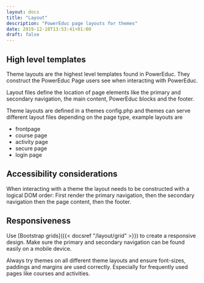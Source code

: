 ```yaml
---
layout: docs
title: "Layout"
description: "PowerEduc page layouts for themes"
date: 2019-12-10T13:53:41+01:00
draft: false
---
```


## High level templates

Theme layouts are the highest level templates found in PowerEduc. They construct the PowerEduc Page users see when interacting with PowerEduc.

Layout files define the location of page elements like the primary and secondary navigation, the main content, PowerEduc blocks and the footer.

Theme layouts are defined in a themes config.php and themes can serve different layout files depending on the page type, example layouts are

* frontpage
* course page
* activity page
* secure page
* login page

## Accessibility considerations

When interacting with a theme the layout needs to be constructed with a logical DOM order: First render the primary navigation, then the secondary navigation then the page content, then the footer.

## Responsiveness

Use [Bootstrap grids]({{< docsref "/layout/grid" >}}) to create a responsive design. Make sure the primary and secondary navigation can be found easily on a mobile device.

Always try themes on all different theme layouts and ensure font-sizes, paddings and margins are used correctly. Especially for frequently used pages like courses and activities.
